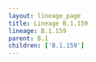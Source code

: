 ```yaml
---
layout: lineage_page
title: Lineage B.1.159
lineage: B.1.159
parent: B.1
children: ['B.1.159']
---
```

